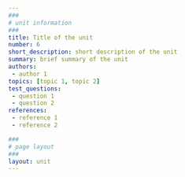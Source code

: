 ```yaml
---
###
# unit information
###
title: Title of the unit
number: 6
short_description: short description of the unit
summary: brief summary of the unit
authors: 
 - author 1
topics: [topic 1, topic 2]
test_questions:
 - question 1
 - question 2
references:
 - reference 1
 - reference 2

###
# page layout
###
layout: unit
---
```


